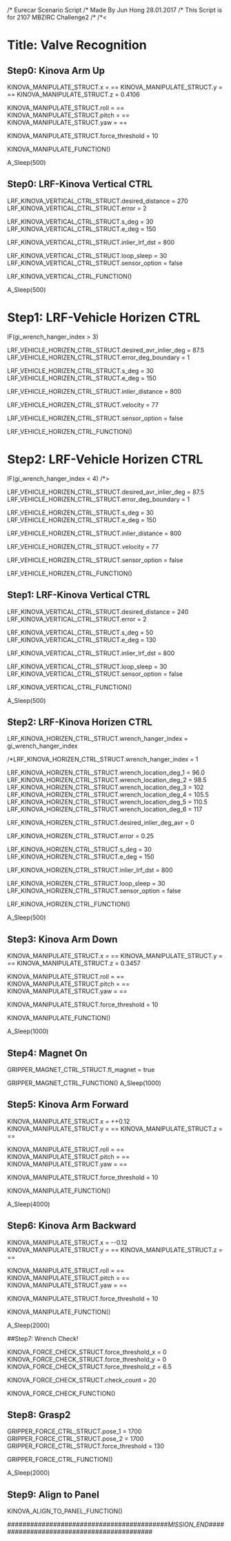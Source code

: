 /* Eurecar Scenario Script 
/* Made By Jun Hong 28.01.2017
/* This Script is for 2107 MBZIRC Challenge2
/*
/*<
# Title: Valve Recognition

## Step0: Kinova Arm Up

KINOVA_MANIPULATE_STRUCT.x = ==
KINOVA_MANIPULATE_STRUCT.y = ==
KINOVA_MANIPULATE_STRUCT.z = 0.4106

KINOVA_MANIPULATE_STRUCT.roll = ==
KINOVA_MANIPULATE_STRUCT.pitch = ==
KINOVA_MANIPULATE_STRUCT.yaw = ==

KINOVA_MANIPULATE_STRUCT.force_threshold = 10

KINOVA_MANIPULATE_FUNCTION()

A_Sleep(500)

## Step0: LRF-Kinova Vertical CTRL

LRF_KINOVA_VERTICAL_CTRL_STRUCT.desired_distance = 270
LRF_KINOVA_VERTICAL_CTRL_STRUCT.error = 2

LRF_KINOVA_VERTICAL_CTRL_STRUCT.s_deg = 30
LRF_KINOVA_VERTICAL_CTRL_STRUCT.e_deg = 150

LRF_KINOVA_VERTICAL_CTRL_STRUCT.inlier_lrf_dst = 800

LRF_KINOVA_VERTICAL_CTRL_STRUCT.loop_sleep = 30
LRF_KINOVA_VERTICAL_CTRL_STRUCT.sensor_option = false

LRF_KINOVA_VERTICAL_CTRL_FUNCTION()

A_Sleep(500)

# Step1: LRF-Vehicle Horizen CTRL
IF(gi_wrench_hanger_index > 3)

LRF_VEHICLE_HORIZEN_CTRL_STRUCT.desired_avr_inlier_deg = 87.5
LRF_VEHICLE_HORIZEN_CTRL_STRUCT.error_deg_boundary = 1

LRF_VEHICLE_HORIZEN_CTRL_STRUCT.s_deg = 30
LRF_VEHICLE_HORIZEN_CTRL_STRUCT.e_deg = 150

LRF_VEHICLE_HORIZEN_CTRL_STRUCT.inlier_distance = 800


LRF_VEHICLE_HORIZEN_CTRL_STRUCT.velocity = 77

LRF_VEHICLE_HORIZEN_CTRL_STRUCT.sensor_option = false

LRF_VEHICLE_HORIZEN_CTRL_FUNCTION()

# Step2: LRF-Vehicle Horizen CTRL
IF(gi_wrench_hanger_index < 4)
/*>

LRF_VEHICLE_HORIZEN_CTRL_STRUCT.desired_avr_inlier_deg = 87.5
LRF_VEHICLE_HORIZEN_CTRL_STRUCT.error_deg_boundary = 1

LRF_VEHICLE_HORIZEN_CTRL_STRUCT.s_deg = 30
LRF_VEHICLE_HORIZEN_CTRL_STRUCT.e_deg = 150

LRF_VEHICLE_HORIZEN_CTRL_STRUCT.inlier_distance = 800


LRF_VEHICLE_HORIZEN_CTRL_STRUCT.velocity = 77

LRF_VEHICLE_HORIZEN_CTRL_STRUCT.sensor_option = false

LRF_VEHICLE_HORIZEN_CTRL_FUNCTION()

## Step1: LRF-Kinova Vertical CTRL

LRF_KINOVA_VERTICAL_CTRL_STRUCT.desired_distance = 240
LRF_KINOVA_VERTICAL_CTRL_STRUCT.error = 2

LRF_KINOVA_VERTICAL_CTRL_STRUCT.s_deg = 50
LRF_KINOVA_VERTICAL_CTRL_STRUCT.e_deg = 130

LRF_KINOVA_VERTICAL_CTRL_STRUCT.inlier_lrf_dst = 800

LRF_KINOVA_VERTICAL_CTRL_STRUCT.loop_sleep = 30
LRF_KINOVA_VERTICAL_CTRL_STRUCT.sensor_option = false

LRF_KINOVA_VERTICAL_CTRL_FUNCTION()

A_Sleep(500)

## Step2: LRF-Kinova Horizen CTRL

LRF_KINOVA_HORIZEN_CTRL_STRUCT.wrench_hanger_index = gi_wrench_hanger_index

/*LRF_KINOVA_HORIZEN_CTRL_STRUCT.wrench_hanger_index = 1

LRF_KINOVA_HORIZEN_CTRL_STRUCT.wrench_location_deg_1 = 96.0 
LRF_KINOVA_HORIZEN_CTRL_STRUCT.wrench_location_deg_2 = 98.5 
LRF_KINOVA_HORIZEN_CTRL_STRUCT.wrench_location_deg_3 = 102 
LRF_KINOVA_HORIZEN_CTRL_STRUCT.wrench_location_deg_4 = 105.5 
LRF_KINOVA_HORIZEN_CTRL_STRUCT.wrench_location_deg_5 = 110.5 
LRF_KINOVA_HORIZEN_CTRL_STRUCT.wrench_location_deg_6 = 117

LRF_KINOVA_HORIZEN_CTRL_STRUCT.desired_inlier_deg_avr = 0

LRF_KINOVA_HORIZEN_CTRL_STRUCT.error = 0.25

LRF_KINOVA_HORIZEN_CTRL_STRUCT.s_deg = 30 
LRF_KINOVA_HORIZEN_CTRL_STRUCT.e_deg = 150

LRF_KINOVA_HORIZEN_CTRL_STRUCT.inlier_lrf_dst = 800

LRF_KINOVA_HORIZEN_CTRL_STRUCT.loop_sleep = 30 
LRF_KINOVA_HORIZEN_CTRL_STRUCT.sensor_option = false

LRF_KINOVA_HORIZEN_CTRL_FUNCTION()

A_Sleep(500)

## Step3: Kinova Arm Down 

KINOVA_MANIPULATE_STRUCT.x = ==
KINOVA_MANIPULATE_STRUCT.y = ==
KINOVA_MANIPULATE_STRUCT.z = 0.3457

KINOVA_MANIPULATE_STRUCT.roll = ==
KINOVA_MANIPULATE_STRUCT.pitch = ==
KINOVA_MANIPULATE_STRUCT.yaw = ==

KINOVA_MANIPULATE_STRUCT.force_threshold = 10

KINOVA_MANIPULATE_FUNCTION()

A_Sleep(1000)

## Step4: Magnet On

GRIPPER_MAGNET_CTRL_STRUCT.fl_magnet = true

GRIPPER_MAGNET_CTRL_FUNCTION()
A_Sleep(1000)

## Step5: Kinova Arm Forward

KINOVA_MANIPULATE_STRUCT.x = ++0.12
KINOVA_MANIPULATE_STRUCT.y = ==
KINOVA_MANIPULATE_STRUCT.z = ==

KINOVA_MANIPULATE_STRUCT.roll = ==
KINOVA_MANIPULATE_STRUCT.pitch = ==
KINOVA_MANIPULATE_STRUCT.yaw = ==

KINOVA_MANIPULATE_STRUCT.force_threshold = 10

KINOVA_MANIPULATE_FUNCTION()

A_Sleep(4000)

## Step6: Kinova Arm Backward

KINOVA_MANIPULATE_STRUCT.x = --0.12
KINOVA_MANIPULATE_STRUCT.y = ==
KINOVA_MANIPULATE_STRUCT.z = ==

KINOVA_MANIPULATE_STRUCT.roll = ==
KINOVA_MANIPULATE_STRUCT.pitch = ==
KINOVA_MANIPULATE_STRUCT.yaw = ==

KINOVA_MANIPULATE_STRUCT.force_threshold = 10

KINOVA_MANIPULATE_FUNCTION()

A_Sleep(2000)

##Step7: Wrench Check!

KINOVA_FORCE_CHECK_STRUCT.force_threshold_x = 0
KINOVA_FORCE_CHECK_STRUCT.force_threshold_y = 0
KINOVA_FORCE_CHECK_STRUCT.force_threshold_z = 6.5

KINOVA_FORCE_CHECK_STRUCT.check_count = 20

KINOVA_FORCE_CHECK_FUNCTION()

## Step8: Grasp2

GRIPPER_FORCE_CTRL_STRUCT.pose_1 = 1700
GRIPPER_FORCE_CTRL_STRUCT.pose_2 = 1700
GRIPPER_FORCE_CTRL_STRUCT.force_threshold = 130

GRIPPER_FORCE_CTRL_FUNCTION()

A_Sleep(2000)

## Step9: Align to Panel

KINOVA_ALIGN_TO_PANEL_FUNCTION()

##########################################_MISSION_END_##########################################
